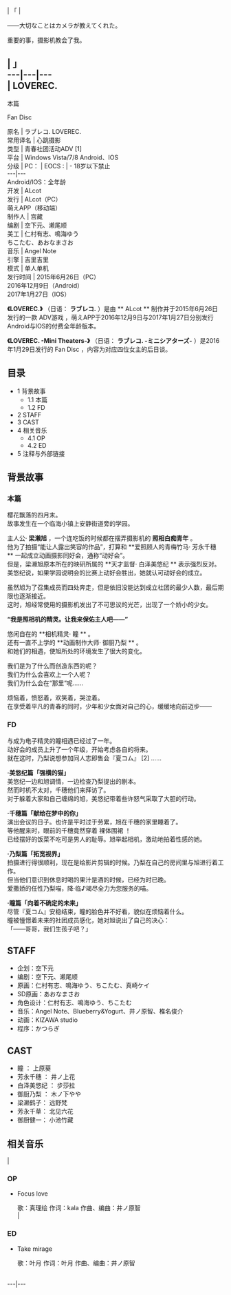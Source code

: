|  「  | 

——大切なことはカメラが教えてくれた。

重要的事，摄影机教会了我。

|  」  
---|---|---  
|  LOVEREC.  
---  
  
本篇

Fan Disc  
  
原名  |  ラブレコ.  LOVEREC.   
常用译名  |  心跳摄影   
类型  |  青春社团活动ADV  [1]   
平台  |  Windows Vista/7/8  Android、IOS   
分级  |  PC：  |  EOCS  :  |  \- 18岁以下禁止   
---|---  
Android/IOS：全年龄  
开发  |  ALcot   
发行  |  ALcot（PC）   
萌えAPP（移动端）  
制作人  |  宫藏   
编剧  |  空下元、濑尾顺   
美工  |  仁村有志、鳴海ゆう   
ちこたむ、あおなまさお  
音乐  |  Angel Note   
引擎  |  吉里吉里   
模式  |  单人单机   
发行时间  |  2015年6月26日（PC）   
2016年12月9日（Android）  
2017年1月27日（IOS）  
  
**《LOVEREC.》** （日语：  **ラブレコ.** ）是由 ** ALcot  ** 制作并于2015年6月26日发行的一款  ADV游戏
，萌えAPP于2016年12月9日与2017年1月27日分别发行Android与IOS的付费全年龄版本。

**《LOVEREC. -Mini Theaters-》** （日语：  **ラブレコ. -ミニシアターズ-** ）是2016年1月29日发行的  Fan
Disc  ，内容为对应四位女主的后日谈。

##  目录

  * 1  背景故事 
    * 1.1  本篇 
    * 1.2  FD 
  * 2  STAFF 
  * 3  CAST 
  * 4  相关音乐 
    * 4.1  OP 
    * 4.2  ED 
  * 5  注释与外部链接 

##  背景故事

###  本篇

樱花飘落的四月末。  
故事发生在一个临海小镇上安静街道旁的学园。

主人公· **梁濑旭** ，一个连吃饭的时候都在摆弄摄影机的 **照相白痴青年** 。  
他为了拍摄“能让人露出笑容的作品”，打算和 **爱照顾人的青梅竹马· 芳永千穗  ** 一起成立动画摄影同好会，通称“动好会”。  
但是，梁濑旭原本所在的映研所属的 **天才监督· 白泽美悠纪  ** 表示强烈反对。  
美悠纪说，如果学园说明会的比赛上动好会胜出，她就认可动好会的成立。

虽然旭为了召集成员而四处奔走，但是依旧没能达到成立社团的最少人数，最后期限也逐渐接近。  
这时，旭经常使用的摄影机发出了不可思议的光芒，出现了一个娇小的少女。

**“我是照相机的精灵。让我来保佑主人吧——”**

悠闲自在的 **相机精灵· 瞳  ** 。  
还有一直不上学的 **动画制作大师· 御厨乃梨  ** 。  
和她们的相遇，使旭所处的环境发生了很大的变化。

我们是为了什么而创造东西的呢？  
我们为什么会喜欢上一个人呢？  
我们为什么会在“那里”呢……

烦恼着，愤怒着，欢笑着，哭泣着。  
在享受着平凡的青春的同时，少年和少女面对自己的心，缓缓地向前迈步——

###  FD

与成为电子精灵的瞳相遇已经过了一年。  
动好会的成员上升了一个年级，开始考虑各自的将来。  
就在这时，乃梨说想参加同人志即售会『夏コム』  [2]  ……

**·美悠纪篇「强横的猫」**  
美悠纪一边和旭调情，一边检查乃梨提出的剧本。  
然而时机不太对，千穗他们来拜访了。  
对于躲着大家和自己缠绵的旭，美悠纪带着些许怒气采取了大胆的行动。

**·千穗篇「献给在梦中的你」**  
演出会议的日子。也许是平时过于劳累，旭在千穗的家里睡着了。  
等他醒来时，眼前的千穗竟然穿着  裸体围裙  ！  
已经摆好的饭菜不吃可是男人的耻辱。旭举起相机，激动地拍着性感的她。

**·乃梨篇「拓宽视界」**  
拍摄进行得很顺利，现在是给影片剪辑的时候。乃梨在自己的房间里与旭进行着工作。  
但当他们意识到休息时喝的果汁是酒的时候，已经为时已晚。  
爱撒娇的任性乃梨喵，降·临♪竭尽全力为您服务的喵。

**·瞳篇「向着不确定的未来」**  
尽管『夏コム』安稳结束，瞳的脸色并不好看，貌似在烦恼着什么。  
瞳被憧憬着未来的社团成员感化，她对旭说出了自己的决心：  
「——哥哥，我们生孩子吧？」

##  STAFF

  * 企划：空下元 
  * 编剧：空下元、濑尾顺 
  * 原画：仁村有志、鳴海ゆう、ちこたむ、真崎ケイ 
  * SD原画：あおなまさお 
  * 角色设计：仁村有志、鳴海ゆう、ちこたむ 
  * 音乐：Angel Note、Blueberry&Yogurt、井ノ原智、椎名俊介 
  * 动画：KIZAWA studio 
  * 程序：かつらぎ 

##  CAST

  * 瞳  ：  上原葵 
  * 芳永千穗  ：  井ノ上花 
  * 白泽美悠纪  ：  步莎拉 
  * 御厨乃梨  ：  木ノ下やや 
  * 梁濑鹤子：  远野梵 
  * 芳永千草：  北见六花 
  * 御厨健一：  小池竹藏 

##  相关音乐

|

###  OP

  * Focus love 

     歌：真理绘 
     作词：kala 
     作曲、编曲：井ノ原智 
</br> | 

###  ED

  * Take mirage 

     歌：叶月 
     作词：叶月 
     作曲、编曲：井ノ原智 
</br>  
---|---  
  